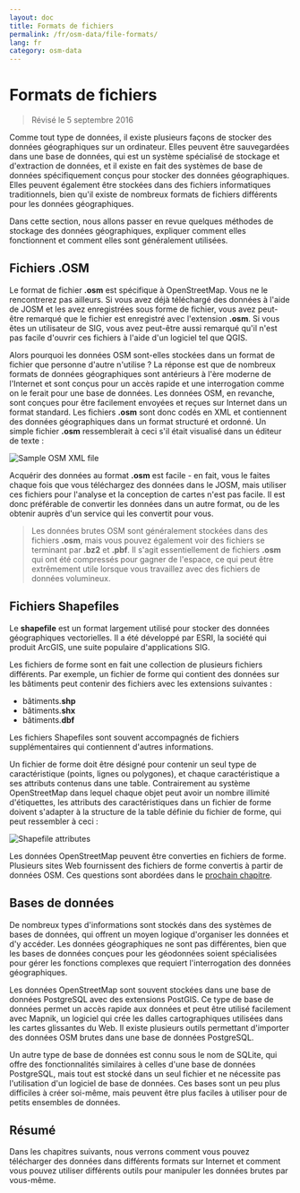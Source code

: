 ```yaml
---
layout: doc
title: Formats de fichiers
permalink: /fr/osm-data/file-formats/
lang: fr
category: osm-data
---
```


Formats de fichiers
=============

> Révisé le 5 septembre 2016

Comme tout type de données, il existe plusieurs façons de stocker des données géographiques sur un ordinateur. Elles peuvent être sauvegardées dans une base de données, qui est un système spécialisé de stockage et d'extraction de données, et il existe en fait des systèmes de base de données spécifiquement conçus pour stocker des données géographiques. Elles peuvent également être stockées dans des fichiers informatiques traditionnels, bien qu'il existe de nombreux formats de fichiers différents pour les données géographiques.  

Dans cette section, nous allons passer en revue quelques méthodes de stockage des données géographiques, expliquer comment elles fonctionnent et comment elles sont généralement utilisées.  

Fichiers .OSM
-----------

Le format de fichier **.osm** est spécifique à OpenStreetMap. Vous ne le rencontrerez pas ailleurs. Si vous avez déjà téléchargé des données à l'aide de JOSM et les avez enregistrées sous forme de fichier, vous avez peut-être remarqué que le fichier est enregistré avec l'extension **.osm**. Si vous êtes un utilisateur de SIG, vous avez peut-être aussi remarqué qu'il n'est pas facile d'ouvrir ces fichiers à l'aide d'un logiciel tel que QGIS.  

Alors pourquoi les données OSM sont-elles stockées dans un format de fichier que personne d'autre n'utilise ? La réponse est que de nombreux formats de données géographiques sont antérieurs à l'ère moderne de l'Internet et sont conçus pour un accès rapide et une interrogation comme on le ferait pour une base de données. Les données OSM, en revanche, sont conçues pour être facilement envoyées et reçues sur Internet dans un format standard. Les fichiers **.osm** sont donc codés en XML et contiennent des données géographiques dans un format structuré et ordonné. Un simple fichier **.osm** ressemblerait à ceci s'il était visualisé dans un éditeur de texte :  

![Sample OSM XML file][]

Acquérir des données au format **.osm** est facile - en fait, vous le faites chaque fois que vous téléchargez des données dans le JOSM, mais utiliser ces fichiers pour l'analyse et la conception de cartes n'est pas facile. Il est donc préférable de convertir les données dans un autre format, ou de les obtenir auprès d'un service qui les convertit pour vous.  

> Les données brutes OSM sont généralement stockées dans des fichiers **.osm**, mais vous pouvez également voir des fichiers se terminant par **.bz2** et **.pbf**. Il s'agit essentiellement de fichiers **.osm** qui ont été compressés pour gagner de l'espace, ce qui peut être extrêmement utile lorsque vous travaillez avec des fichiers de données volumineux.  

Fichiers Shapefiles
----------

Le **shapefile** est un format largement utilisé pour stocker des données géographiques vectorielles. Il a été développé par ESRI, la société qui produit ArcGIS, une suite populaire d'applications SIG.  

Les fichiers de forme sont en fait une collection de plusieurs fichiers différents. Par exemple, un fichier de forme qui contient des données sur les bâtiments peut contenir des fichiers avec les extensions suivantes :  

-	bâtiments.**shp**
-	bâtiments.**shx**
-	bâtiments.**dbf**

Les fichiers Shapefiles sont souvent accompagnés de fichiers supplémentaires qui contiennent d'autres informations.  

Un fichier de forme doit être désigné pour contenir un seul type de caractéristique (points, lignes ou polygones), et chaque caractéristique a ses attributs contenus dans une table. Contrairement au système OpenStreetMap dans lequel chaque objet peut avoir un nombre illimité d'étiquettes, les attributs des caractéristiques dans un fichier de forme doivent s'adapter à la structure de la table définie du fichier de forme, qui peut ressembler à ceci :  

![Shapefile attributes][]

Les données OpenStreetMap peuvent être converties en fichiers de forme. Plusieurs sites Web fournissent des fichiers de forme convertis à partir de données OSM. Ces questions sont abordées dans le [prochain chapitre](/fr/osm-data/getting-data).  

Bases de données
---------

De nombreux types d'informations sont stockés dans des systèmes de bases de données, qui offrent un moyen logique d'organiser les données et d'y accéder. Les données géographiques ne sont pas différentes, bien que les bases de données conçues pour les géodonnées soient spécialisées pour gérer les fonctions complexes que requiert l'interrogation des données géographiques.  

Les données OpenStreetMap sont souvent stockées dans une base de données PostgreSQL avec des extensions PostGIS. Ce type de base de données permet un accès rapide aux données et peut être utilisé facilement avec Mapnik, un logiciel qui crée les dalles cartographiques utilisées dans les cartes glissantes du Web. Il existe plusieurs outils permettant d'importer des données OSM brutes dans une base de données PostgreSQL.  

Un autre type de base de données est connu sous le nom de SQLite, qui offre des fonctionnalités similaires à celles d'une base de données PostgreSQL, mais tout est stocké dans un seul fichier et ne nécessite pas l'utilisation d'un logiciel de base de données. Ces bases sont un peu plus difficiles à créer soi-même, mais peuvent être plus faciles à utiliser pour de petits ensembles de données.  

Résumé
-------

Dans les chapitres suivants, nous verrons comment vous pouvez télécharger des données dans différents formats sur Internet et comment vous pouvez utiliser différents outils pour manipuler les données brutes par vous-même.  


[Sample OSM XML file]: /images/osm-data/example_osm.png
[Shapefile attributes]: /images/osm-data/shapefile_attributes.png